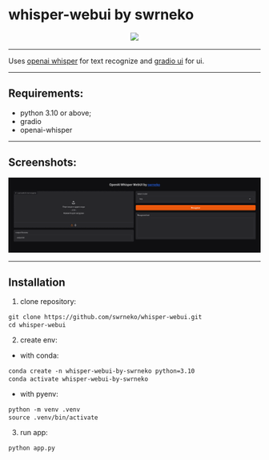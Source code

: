 # whisper-webui by swrneko
<div align="center">
  <img src="https://count.getloli.com/get/@swrneko-whisper-webui?theme=rule34"/>
</div>

---

Uses [openai whisper](https://github.com/openai/whisper) for text recognize and [gradio ui](https://github.com/gradio-app/gradio) for ui.

---

## Requirements:
- python 3.10 or above;
- gradio
- openai-whisper

---

## Screenshots:

<div>
  <img src="src/preview.png">
</div>

---

## Installation
1. clone repository:

```shell
git clone https://github.com/swrneko/whisper-webui.git
cd whisper-webui
```

2. create env:
  - with conda:
  ```shell
  conda create -n whisper-webui-by-swrneko python=3.10  
  conda activate whisper-webui-by-swrneko
  ```

  - with pyenv: 
  ```shell
  python -m venv .venv
  source .venv/bin/activate
  ```

3. run app:
```shell
python app.py
```

